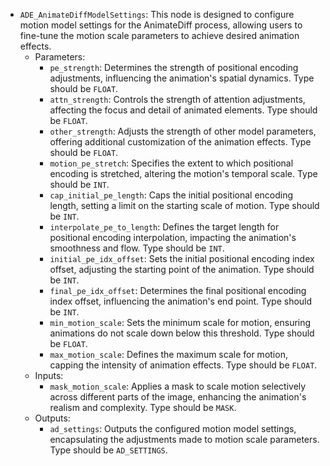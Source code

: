 - `ADE_AnimateDiffModelSettings`: This node is designed to configure motion model settings for the AnimateDiff process, allowing users to fine-tune the motion scale parameters to achieve desired animation effects.
    - Parameters:
        - `pe_strength`: Determines the strength of positional encoding adjustments, influencing the animation's spatial dynamics. Type should be `FLOAT`.
        - `attn_strength`: Controls the strength of attention adjustments, affecting the focus and detail of animated elements. Type should be `FLOAT`.
        - `other_strength`: Adjusts the strength of other model parameters, offering additional customization of the animation effects. Type should be `FLOAT`.
        - `motion_pe_stretch`: Specifies the extent to which positional encoding is stretched, altering the motion's temporal scale. Type should be `INT`.
        - `cap_initial_pe_length`: Caps the initial positional encoding length, setting a limit on the starting scale of motion. Type should be `INT`.
        - `interpolate_pe_to_length`: Defines the target length for positional encoding interpolation, impacting the animation's smoothness and flow. Type should be `INT`.
        - `initial_pe_idx_offset`: Sets the initial positional encoding index offset, adjusting the starting point of the animation. Type should be `INT`.
        - `final_pe_idx_offset`: Determines the final positional encoding index offset, influencing the animation's end point. Type should be `INT`.
        - `min_motion_scale`: Sets the minimum scale for motion, ensuring animations do not scale down below this threshold. Type should be `FLOAT`.
        - `max_motion_scale`: Defines the maximum scale for motion, capping the intensity of animation effects. Type should be `FLOAT`.
    - Inputs:
        - `mask_motion_scale`: Applies a mask to scale motion selectively across different parts of the image, enhancing the animation's realism and complexity. Type should be `MASK`.
    - Outputs:
        - `ad_settings`: Outputs the configured motion model settings, encapsulating the adjustments made to motion scale parameters. Type should be `AD_SETTINGS`.
